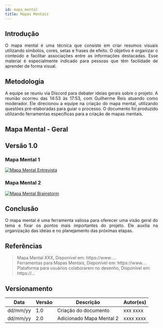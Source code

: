 ```yaml
---
id: mapa_mental
title: Mapas Mentais
---
```


## Introdução

<p align="justify">
O mapa mental é uma técnica que consiste em criar resumos visuais utilizando símbolos, cores, setas e frases de efeito. O objetivo é organizar o conteúdo e facilitar associações entre as informações destacadas. Esse material é especialmente indicado para pessoas que têm facilidade de aprender de forma visual.
</p>

## Metodologia

<p align="justify">
A equipe se reuniu via Discord para debater ideias gerais sobre o projeto. A reunião ocorreu das 14:53 às 17:53, com Guilherme Reis atuando como moderador. Ele direcionou a equipe na criação do mapa mental, utilizando questões pré-elaboradas para guiar o processo. O documento foi produzido utilizando ferramentas específicas para a criação de mapas mentais.
</p>

## Mapa Mental - Geral

## Versão 1.0

### Mapa Mental 1

[![Mapa Mental Entrevista](../assets/Mapas_mentais/entrevista.png)](../assets/Mapas_mentais/entrevista.png)

### Mapa Mental 2

[![Mapa Mental Brainstorm](../assets/Mapas_mentais/brainstorm.png)](../assets/Mapas_mentais/brainstorm.png)

## Conclusão

<p align="justify">
O mapa mental é uma ferramenta valiosa para oferecer uma visão geral do tema e fixar os pontos mais importantes do projeto. Ele auxilia na organização das ideias e no planejamento das próximas etapas.
</p>

## Referências
> Mapa Mental XXX, Disponível em: https://www.....  
> Ferramentas para Mapas Mentais, Disponível em: https://www....  
> Plataforma para usuários colaborarem no desenho, Disponível em: https://...

## Versionamento
| Data       | Versão | Descrição                | Autor(es)       |
|------------|--------|--------------------------|-----------------|
| dd/mm/yy   | 1.0    | Criação do documento     | xxx xxxx        |
| dd/mm/yy   | 2.0    | Adicionado Mapa Mental 2 | xxxx xxxx       |

